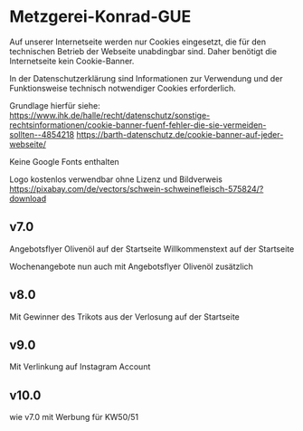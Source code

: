 # Metzgerei-Konrad-GUE

Auf unserer Internetseite werden nur Cookies eingesetzt, die für den technischen Betrieb der Webseite unabdingbar sind. Daher benötigt die Internetseite kein Cookie-Banner.

In der Datenschutzerklärung sind Informationen zur Verwendung und der Funktionsweise technisch notwendiger Cookies erforderlich.

Grundlage hierfür siehe:
https://www.ihk.de/halle/recht/datenschutz/sonstige-rechtsinformationen/cookie-banner-fuenf-fehler-die-sie-vermeiden-sollten--4854218
https://barth-datenschutz.de/cookie-banner-auf-jeder-webseite/

Keine Google Fonts enthalten

Logo kostenlos verwendbar ohne Lizenz und Bildverweis
https://pixabay.com/de/vectors/schwein-schweinefleisch-575824/?download

v7.0
-----
Angebotsflyer Olivenöl auf der Startseite
Willkommenstext auf der Startseite

Wochenangebote nun auch mit Angebotsflyer Olivenöl zusätzlich

v8.0
-----
Mit Gewinner des Trikots aus der Verlosung auf der Startseite

v9.0
-----
Mit Verlinkung auf Instagram Account

v10.0
-----
wie v7.0 mit Werbung für KW50/51
